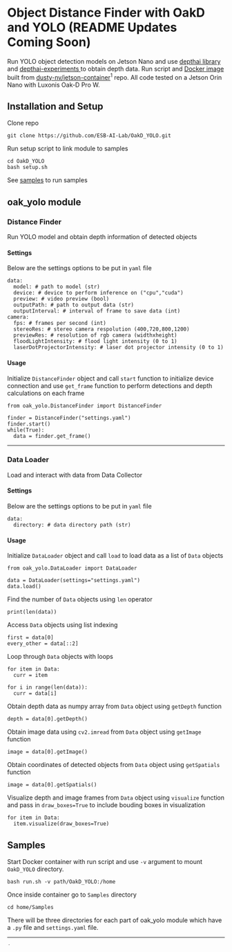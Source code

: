 # Object Distance Finder with OakD and YOLO  (README Updates Coming Soon)
Run YOLO object detection models on Jetson Nano and use [depthai library](https://github.com/luxonis/depthai/tree/main) and [depthai-experiments ](https://github.com/luxonis/depthai-experiments/tree/master) to obtain depth data. Run script and [Docker image](https://github.com/users/Kevin12J/packages/container/package/oakd_yolo) built from [dusty-nv/jetson-container](https://github.com/dusty-nv/jetson-containers)<sup>1</sup> repo. All code tested on a Jetson Orin Nano with Luxonis Oak-D Pro W.
## Installation and Setup
Clone repo
```
git clone https://github.com/ESB-AI-Lab/OakD_YOLO.git
```
Run setup script to link module to samples
```
cd OakD_YOLO
bash setup.sh
```
See [samples](#Samples) to run samples
## oak_yolo module
### Distance Finder
Run YOLO model and obtain depth information of detected objects
#### Settings
Below are the settings options to be put in `yaml` file
```
data:
  model: # path to model (str)
  device: # device to perform inference on ("cpu","cuda")
  preview: # video preview (bool)
  outputPath: # path to output data (str)
  outputInterval: # interval of frame to save data (int)
camera:
  fps: # frames per second (int)
  stereoRes: # stereo camera respolution (400,720,800,1200)
  previewRes: # resolution of rgb camera (widthxheight)
  floodLightIntensity: # flood light intensity (0 to 1)
  laserDotProjectorIntensity: # laser dot projector intensity (0 to 1)
```
#### Usage
Initialize `DistanceFinder` object and call `start` function to initialize device connection and use `get_frame` function to perform detections and depth calculations on each frame
```
from oak_yolo.DistanceFinder import DistanceFinder

finder = DistanceFinder("settings.yaml")
finder.start()
while(True):
  data = finder.get_frame()
```
***
### Data Loader
Load and interact with data from Data Collector
#### Settings
Below are the settings options to be put in `yaml` file
```
data:
  directory: # data directory path (str)
```
#### Usage
Initialize `DataLoader` object and call `load` to load data as a list of `Data` objects
```
from oak_yolo.DataLoader import DataLoader

data = DataLoader(settings="settings.yaml")
data.load()
```
Find the number of `Data` objects using `len` operator
```
print(len(data))
```
Access `Data` objects using list indexing
```
first = data[0]
every_other = data[::2]
```
Loop through `Data` objects with loops
```
for item in Data:
  curr = item

for i in range(len(data)):
  curr = data[i]
```
Obtain depth data as numpy array from `Data` object using `getDepth` function
```
depth = data[0].getDepth()
```
Obtain image data using `cv2.imread` from `Data` object using `getImage` function
```
image = data[0].getImage()
```
Obtain coordinates of detected objects from `Data` object using `getSpatials` function
```
image = data[0].getSpatials()
```
Visualize depth and image frames from `Data` object using `visualize` function and pass in `draw_boxes=True` to include bouding boxes in visualization
```
for item in Data:
  item.visualize(draw_boxes=True)
```
## Samples
Start Docker container with run script and use `-v` argument to mount `OakD_YOLO` directory.
```
bash run.sh -v path/OakD_YOLO:/home
```
Once inside container go to ```Samples``` directory
```
cd home/Samples
```
There will be three directories for each part of oak_yolo module which have a `.py` file and `settings.yaml` file.
___
<span style="font-size: 0.005em;"><sup>1</sup>Franklin, D. Jetson Containers(Machine Learning Containers for Jetson and JetPack) [Computer software]. https://github.com/dusty-nv/jetson-containers</span>
